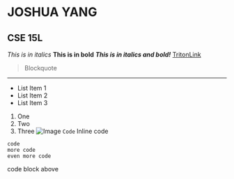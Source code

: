 # JOSHUA YANG
## CSE 15L
*This is in italics*
**This is in bold**
***This is in italics and bold!***
[TritonLink](https://act.ucsd.edu/myTritonlink20/display.htm)

> Blockquote
---
* List Item 1
* List Item 2
* List Item 3
1. One
2. Two
3. Three
![Image](https://ucsdnews.ucsd.edu/news_uploads/Resized_Geisel_Library_08.31.jpg)
`Code` Inline code
```
code
more code
even more code
```
code block above
